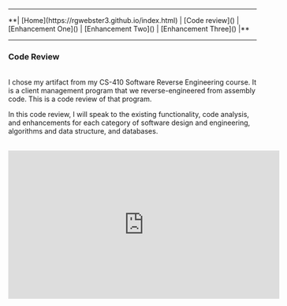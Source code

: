 <hr>
**| [Home](https://rgwebster3.github.io/index.html) | [Code review]() | [Enhancement One]() | [Enhancement Two]() | [Enhancement Three]() |**
<hr>

### Code Review
<br>
I chose my artifact from my CS-410 Software Reverse Engineering course. It is a client management program that we reverse-engineered from assembly code. This is a code review of that program.

In this code review, I will speak to the existing functionality, code analysis, and enhancements for each category of software design and engineering, algorithms and data structure, and databases.

<br>

<iframe width="550" height="300" src="https://www.youtube.com/embed/xkQD2hQf_64" frameborder="0" allow="autoplay; encrypted-media" allowfullscreen=""> </iframe>



